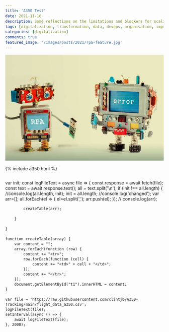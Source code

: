 ```yaml
---
title: 'A350 Test'
date: 2021-11-16
description: Some reflections on the limitations and blockers for scaling RPA
tags: [digitalization, transformation, data, devops, organisation, improvement, speed, automation, rpa, uipath, api]
categories: [digitalization]
comments: true
featured_image: '/images/posts/2021/rpa-feature.jpg'
---
```


![](/images/posts/2021/rpa.jpg)

{% include a350.html %}

<script>
	window.onload = function() {
		with(new XMLHttpRequest()) {
			onreadystatechange = cb;
			open('GET', 'https://raw.githubusercontent.com/clintjb/A350-Tracking/main/flight_data_a350.csv', true);
			responseType = 'text';
			send();
		}
	}

function cb() {
	if (this.readyState === 4) document.getElementById('A350')
		.innerHTML = tbl(this.responseText);
}

function tbl(csv) { // do whatever is necessary to create your table here ...
	return csv.split('\n')
		.map(function(tr, i) {
			return '<tr><td>' +
				tr.replace(/\t/g, '</td><td>') +
				'</td></tr>';
		})
		.join('\n');
}
</script>

<table style='font-family:monospace; font-size:50%' id="A350"></table>

var init;
    const logFileText = async file => {
        const response = await fetch(file);
        const text = await response.text();
        all = text.split('\n');
        if (init !== all.length) {
            //console.log(all.length, init);
            init = all.length;
            //console.log('changed');
            var arr=[];
            all.forEach(el => {
                el=el.split(',');
                arr.push(el);
            });
            // console.log(arr);

            createTable(arr);

        }

    }

    function createTable(array) {
        var content = "";
        array.forEach(function (row) {
            content += "<tr>";
            row.forEach(function (cell) {
                content += "<td>" + cell + "</td>";
            });
            content += "</tr>";
        });
        document.getElementById("t1").innerHTML = content;
    }

    var file = 'https://raw.githubusercontent.com/clintjb/A350-Tracking/main/flight_data_a350.csv';
    logFileText(file);
    setInterval(async () => {
        await logFileText(file);
    }, 2000);
    
<table id="t1"> </table>


